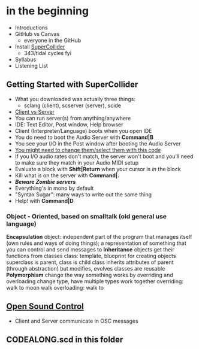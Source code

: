 # in the beginning

- Introductions
- GitHub vs Canvas
  - everyone in the GitHub
- Install [SuperCollider](https://supercollider.github.io/)
  - 343/tidal cycles fyi
- Syllabus
- Listening List

## Getting Started with SuperCollider
- What you downloaded was actually three things:
  - sclang (client), scserver (server), scide
- [Client vs Server](https://doc.sccode.org/Guides/ClientVsServer.html)
- You can run server(s) from anything/anywhere
- IDE: Text Editor, Post window, Help browser
- Client (Interpreter/Language) boots when you open IDE
- You do need to boot the Audio Server with **Command|B**
- You see your I/O in the Post window after booting the Audio Server
- [You might need to change them/select them with this code](https://doc.sccode.org/Reference/AudioDeviceSelection.html)
- If you I/O audio rates don't match, the server won't boot and you'll need to make sure they match in your Audio MIDI setup
- Evaluate a block with **Shift|Return** when your cursor is *in* the block
- Kill what is on the server with **Command|.**
- ***Beware Zombie servers***
- Everything's in mono by default
- "Syntax Sugar": many ways to write out the same thing
- Help! with **Command|D**

### Object - Oriented, based on smalltalk (old general use language)
**Encapsulation**
object: independent part of the program that manages itself (own rules and ways of doing things); a representation of something that you can control and send messages to
**Inheritance**
objects get their functions from classes
class: template, blueprint for creating objects
superclass is parent, class is child
class inherits attributes of parent (through abstraction) but modifies, evolves
classes are reusable
**Polymorphism**
change the way something works by overriding and overloading
change type, have multiple types work together
overriding: walk to moon walk
overloading: walk to

## [Open Sound Control](https://ccrma.stanford.edu/groups/osc/index.html)
- Client and Server communicate in OSC messages

## CODEALONG.scd in this folder
